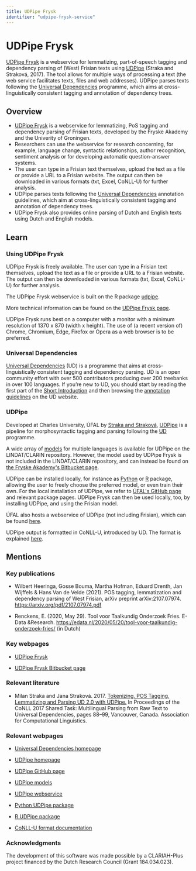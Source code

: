 ```yaml
---
title: UDPipe Frysk
identifier: "udpipe-frysk-service"
---
```


# UDPipe Frysk

[UDPipe Frysk](https://fryske-akademy.nl/fa-apps/ud-pipe/#run) is a webservice for lemmatizing, part-of-speech tagging and dependency parsing of (West) Frisian texts using [UDPipe](https://dx.doi.org/10.18653/v1/K17-3009) (Straka and Straková, 2017). The tool allows for multiple ways of processing a text (the web service facilitates texts, files and web addresses).
UDPipe parses texts following the [Universal Dependencies](https://universaldependencies.org/) programme, which aims at cross-linguistically consistent tagging and annotation of dependency trees.

## Overview

* [UDPipe Frysk](https://fryske-akademy.nl/fa-apps/ud-pipe/#run) is a webservice for lemmatizing, PoS tagging and dependency parsing of Frisian texts, developed by the Fryske Akademy and the Univerity of Groningen.
* Researchers can use the webservice for research concerning, for example, language change, syntactic relationships, author recognition, sentiment analysis or for developing automatic question-answer systems.
* The user can type in a Frisian text themselves, upload the text as a file or provide a URL to a Frisian website. The output can then be downloaded in various formats (txt, Excel, CoNLL-U) for further analysis.
* UDPipe parses texts following the [Universal Dependencies](https://universaldependencies.org/) annotation guidelines, which aim at cross-linguistically consistent tagging and annotation of dependency trees.
* UDPipe Frysk also provides online parsing of Dutch and English texts using Dutch and English models.


## Learn

### Using UDPipe Frysk

UDPipe Frysk is freely available. The user can type in a Frisian text themselves, upload the text as a file or provide a URL to a Frisian website. The output can then be downloaded in various formats (txt, Excel, CoNLL-U) for further analysis.

The UDPipe Frysk webservice is built on the R package [udpipe](https://cran.r-project.org/web/packages/udpipe/index.html). 

More technical information can be found on the [UDPipe Frysk page](https://fryske-akademy.nl/fa-apps/ud-pipe/#about).

UDPipe Frysk runs best on a computer with a monitor with a minimum resolution of 1370 x 870 (width x height). The use of (a recent version of) Chrome, Chromium, Edge, Firefox or Opera as a web browser is to be preferred.

### Universal Dependencies

[Universal Dependencies](https://universaldependencies.org/) (UD) is a programme that aims at cross-linguistically consistent tagging and dependency parsing. UD is an open community effort with over 500 contributors producing over 200 treebanks in over 100 languages. If you’re new to UD, you should start by reading the first part of the [Short Introduction](https://universaldependencies.org/introduction.html) and then browsing the [annotation guidelines](https://universaldependencies.org/guidelines.html) on the UD website.


### UDPipe

Developed at Charles University, ÚFAL by [Straka and Straková](https://aclanthology.org/K17-3009/), [UDPipe](https://ufal.mff.cuni.cz/udpipe) is a pipeline for morphosyntactic tagging and parsing following the [UD](https://universaldependencies.org/) programme.

A wide array of [models](https://ufal.mff.cuni.cz/udpipe/2/models) for multiple languages is available for UDPipe on the LINDAT/CLARIN repository. However, the model used by UDPipe Frysk is not included in the LINDAT/CLARIN repository, and can instead be found on [the Fryske Akademy's Bitbucket page](https://bitbucket.org/fryske-akademy/udpipe/src/master/).

UDPipe can be installed locally, for instance as [Python](https://pypi.org/project/ufal.udpipe/) or [R](https://cran.r-project.org/web/packages/udpipe/index.html) package, allowing the user to freely choose the preferred model, or even train their own. For the local installation of UDPipe, we refer to [ÚFAL's GitHub page](https://github.com/ufal/udpipe) and relevant package pages. UDPipe Frysk can then be used locally, too, by installing UDPipe, and using the Frisian model.

ÚFAL also hosts a webservice of UDPipe (not including Frisian), which can be found [here](https://lindat.mff.cuni.cz/services/udpipe/run.php).

UDPipe output is formatted in CoNLL-U, introduced by UD. The format is explained [here](https://universaldependencies.org/format.html).



## Mentions

### Key publications

* Wilbert Heeringa, Gosse Bouma, Martha Hofman, Eduard Drenth, Jan Wijffels & Hans Van de Velde (2021). POS tagging, lemmatization and dependency parsing of West Frisian, arXiv preprint arXiv:2107.07974. https://arxiv.org/pdf/2107.07974.pdf

* Renckens, E. (2020, May 29). Tool voor Taalkundig Onderzoek Fries. E-Data &Research. https://edata.nl/2020/05/20/tool-voor-taalkundig-onderzoek-fries/ (in Dutch)

### Key webpages

* [UDPipe Frysk](https://fryske-akademy.nl/fa-apps/ud-pipe/#run)

* [UDPipe Frysk Bitbucket page](https://bitbucket.org/fryske-akademy/udpipe/src/master/)

### Relevant literature 

* Milan Straka and Jana Straková. 2017. [Tokenizing, POS Tagging, Lemmatizing and Parsing UD 2.0 with UDPipe.](https://aclanthology.org/K17-3009/) In Proceedings of the CoNLL 2017 Shared Task: Multilingual Parsing from Raw Text to Universal Dependencies, pages 88–99, Vancouver, Canada. Association for Computational Linguistics.

### Relevant webpages

* [Universal Dependencies homepage](https://universaldependencies.org/)

* [UDPipe homepage](https://ufal.mff.cuni.cz/udpipe)

* [UDPipe GitHub page](https://github.com/ufal/udpipe)

* [UDPipe models](https://ufal.mff.cuni.cz/udpipe/2/models)

* [UDPipe webservice](https://lindat.mff.cuni.cz/services/udpipe/run.php)

* [Python UDPipe package](https://pypi.org/project/ufal.udpipe/)

* [R UDPipe package](https://cran.r-project.org/web/packages/udpipe/index.html)

* [CoNLL-U format documentation](https://universaldependencies.org/format.html)

### Acknowledgments

The development of this software was made possible by a CLARIAH-Plus project financed by the Dutch Research Council (Grant 184.034.023).
